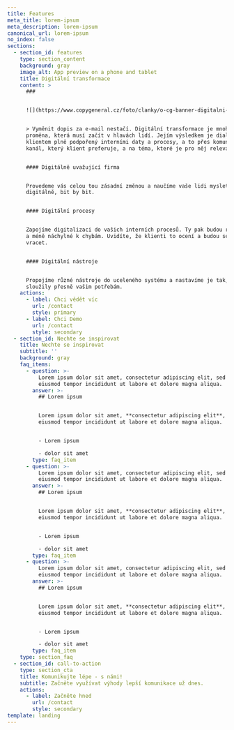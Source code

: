 ```yaml
---
title: Features
meta_title: lorem-ipsum
meta_description: lorem-ipsum
canonical_url: lorem-ipsum
no_index: false
sections:
  - section_id: features
    type: section_content
    background: gray
    image_alt: App preview on a phone and tablet
    title: Digitální transformace
    content: >
      ###


      ![](https://www.copygeneral.cz/foto/clanky/o-cg-banner-digitalni-transformace-fin.jpg)


      > Vyměnit dopis za e-mail nestačí. Digitální transformace je mnohem hlubší
      proměna, která musí začít v hlavách lidí. Jejím výsledkem je dialog s
      klientem plně podpořený interními daty a procesy, a to přes komunikační
      kanál, který klient preferuje, a na téma, které je pro něj relevantní.


      #### Digitálně uvažující firma


      Provedeme vás celou tou zásadní změnou a naučíme vaše lidi myslet
      digitálně, bit by bit.


      #### Digitální procesy


      Zapojíme digitalizaci do vašich interních procesů. Ty pak budou rychlejší
      a méně náchylné k chybám. Uvidíte, že klienti to ocení a budou se k vám
      vracet.


      #### Digitální nástroje


      Propojíme různé nástroje do uceleného systému a nastavíme je tak, aby
      sloužily přesně vašim potřebám.
    actions:
      - label: Chci vědět víc
        url: /contact
        style: primary
      - label: Chci Demo
        url: /contact
        style: secondary
  - section_id: Nechte se inspirovat
    title: Nechte se inspirovat
    subtitle: ''
    background: gray
    faq_items:
      - question: >-
          Lorem ipsum dolor sit amet, consectetur adipiscing elit, sed do
          eiusmod tempor incididunt ut labore et dolore magna aliqua.
        answer: >-
          ## Lorem ipsum


          Lorem ipsum dolor sit amet, **consectetur adipiscing elit**, sed do
          eiusmod tempor incididunt ut labore et dolore magna aliqua.


          - Lorem ipsum

          - dolor sit amet
        type: faq_item
      - question: >-
          Lorem ipsum dolor sit amet, consectetur adipiscing elit, sed do
          eiusmod tempor incididunt ut labore et dolore magna aliqua.
        answer: >-
          ## Lorem ipsum


          Lorem ipsum dolor sit amet, **consectetur adipiscing elit**, sed do
          eiusmod tempor incididunt ut labore et dolore magna aliqua.


          - Lorem ipsum

          - dolor sit amet
        type: faq_item
      - question: >-
          Lorem ipsum dolor sit amet, consectetur adipiscing elit, sed do
          eiusmod tempor incididunt ut labore et dolore magna aliqua.
        answer: >-
          ## Lorem ipsum


          Lorem ipsum dolor sit amet, **consectetur adipiscing elit**, sed do
          eiusmod tempor incididunt ut labore et dolore magna aliqua.


          - Lorem ipsum

          - dolor sit amet
        type: faq_item
    type: section_faq
  - section_id: call-to-action
    type: section_cta
    title: Komunikujte lépe - s námi!
    subtitle: Začněte využívat výhody lepší komunikace už dnes.
    actions:
      - label: Začněte hned
        url: /contact
        style: secondary
template: landing
---
```

